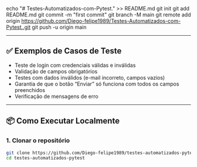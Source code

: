 echo "# Testes-Automatizados-com-Pytest." >> README.md
git init
git add README.md
git commit -m "first commit"
git branch -M main
git remote add origin https://github.com/Diego-felipe1989/Testes-Automatizados-com-Pytest..git
git push -u origin main

---

## ✅ Exemplos de Casos de Teste

- Teste de login com credenciais válidas e inválidas  
- Validação de campos obrigatórios  
- Testes com dados inválidos (e-mail incorreto, campos vazios)  
- Garantia de que o botão “Enviar” só funciona com todos os campos preenchidos  
- Verificação de mensagens de erro

---

## 📦 Como Executar Localmente

### 1. Clonar o repositório
```bash
git clone https://github.com/Diego-felipe1989/testes-automatizados-pytest.git
cd testes-automatizados-pytest
